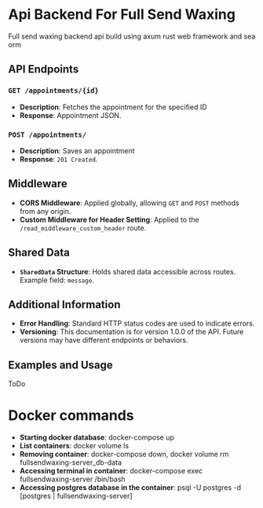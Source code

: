 # Api Backend For Full Send Waxing

Full send waxing backend api build using axum rust web framework and sea orm

## API Endpoints

### `GET /appointments/{id}`
- **Description**: Fetches the appointment for the specified ID
- **Response**: Appointment JSON.

### `POST /appointments/`
- **Description**: Saves an appointment 
- **Response**: `201 Created`.

## Middleware
- **CORS Middleware**: Applied globally, allowing `GET` and `POST` methods from any origin.
- **Custom Middleware for Header Setting**: Applied to the `/read_middleware_custom_header` route.

## Shared Data
- **`SharedData` Structure**: Holds shared data accessible across routes. Example field: `message`.

## Additional Information
- **Error Handling**: Standard HTTP status codes are used to indicate errors.
- **Versioning**: This documentation is for version 1.0.0 of the API. Future versions may have different endpoints or behaviors.

## Examples and Usage
ToDo


# Docker commands

- **Starting docker database**: docker-compose up
- **List containers**: docker volume ls
- **Removing container**: docker-compose down, docker volume rm fullsendwaxing-server_db-data
- **Accessing terminal in container**: docker-compose exec fullsendwaxing-server /bin/bash
- **Accessing postgres database in the container**: psql -U postgres -d [postgres | fullsendwaxing-server]